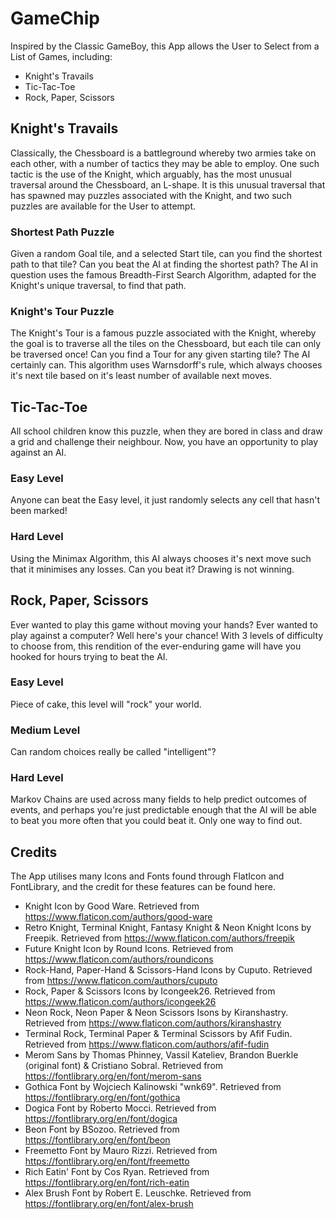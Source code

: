 # GameChip
Inspired by the Classic GameBoy, this App allows the User to Select from a List of Games, including:
 - Knight's Travails
 - Tic-Tac-Toe
 - Rock, Paper, Scissors

## Knight's Travails
Classically, the Chessboard is a battleground whereby two armies take on each other, with a number of tactics they may be able to employ. One such tactic is the use of the Knight, which arguably, has the most unusual traversal around the Chessboard, an L-shape. It is this unusual traversal that has spawned may puzzles associated with the Knight, and two such puzzles are available for the User to attempt.

### Shortest Path Puzzle
Given a random Goal tile, and a selected Start tile, can you find the shortest path to that tile? Can you beat the AI at finding the shortest path? The AI in question uses the famous Breadth-First Search Algorithm, adapted for the Knight's unique traversal, to find that path.

### Knight's Tour Puzzle
The Knight's Tour is a famous puzzle associated with the Knight, whereby the goal is to traverse all the tiles on the Chessboard, but each tile can only be traversed once! Can you find a Tour for any given starting tile? The AI certainly can. This algorithm uses Warnsdorff's rule, which always chooses it's next tile based on it's least number of available next moves.

## Tic-Tac-Toe
All school children know this puzzle, when they are bored in class and draw a grid and challenge their neighbour. Now, you have an opportunity to play against an AI.

### Easy Level
Anyone can beat the Easy level, it just randomly selects any cell that hasn't been marked!

### Hard Level
Using the Minimax Algorithm, this AI always chooses it's next move such that it minimises any losses. Can you beat it? Drawing is not winning.

## Rock, Paper, Scissors
Ever wanted to play this game without moving your hands? Ever wanted to play against a computer? Well here's your chance! With 3 levels of difficulty to choose from, this rendition of the ever-enduring game will have you hooked for hours trying to beat the AI.

### Easy Level
Piece of cake, this level will "rock" your world.

### Medium Level
Can random choices really be called "intelligent"?

### Hard Level
Markov Chains are used across many fields to help predict outcomes of events, and perhaps you're just predictable enough that the AI will be able to beat you more often that you could beat it. Only one way to find out.

## Credits
The App utilises many Icons and Fonts found through FlatIcon and FontLibrary, and the credit for these features can be found here.
 - Knight Icon by Good Ware. Retrieved from https://www.flaticon.com/authors/good-ware
 - Retro Knight, Terminal Knight, Fantasy Knight & Neon Knight Icons by Freepik. Retrieved from https://www.flaticon.com/authors/freepik
 - Future Knight Icon by Round Icons. Retrieved from https://www.flaticon.com/authors/roundicons
 - Rock-Hand, Paper-Hand & Scissors-Hand Icons by Cuputo. Retrieved from https://www.flaticon.com/authors/cuputo
 - Rock, Paper & Scissors Icons by Icongeek26. Retrieved from https://www.flaticon.com/authors/icongeek26
 - Neon Rock, Neon Paper & Neon Scissors Isons by Kiranshastry. Retrieved from https://www.flaticon.com/authors/kiranshastry
 - Terminal Rock, Terminal Paper & Terminal Scissors by Afif Fudin. Retrieved from https://www.flaticon.com/authors/afif-fudin
 - Merom Sans by Thomas Phinney, Vassil Kateliev, Brandon Buerkle (original font) & Cristiano Sobral. Retrieved from https://fontlibrary.org/en/font/merom-sans
 - Gothica Font by Wojciech Kalinowski "wnk69". Retrieved from https://fontlibrary.org/en/font/gothica
 - Dogica Font by Roberto Mocci. Retrieved from https://fontlibrary.org/en/font/dogica
 - Beon Font by BSozoo. Retrieved from https://fontlibrary.org/en/font/beon
 - Freemetto Font by Mauro Rizzi. Retrieved from https://fontlibrary.org/en/font/freemetto
 - Rich Eatin' Font by Cos Ryan. Retrieved from https://fontlibrary.org/en/font/rich-eatin
 - Alex Brush Font by Robert E. Leuschke. Retrieved from https://fontlibrary.org/en/font/alex-brush
